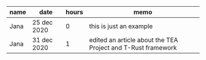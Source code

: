 |name|date|hours| memo |
|----|----|----|----|
| Jana | 25 dec 2020 | 0 | this is just an example | 
| Jana | 31 dec 2020 | 1 | edited an article about the TEA Project and T-Rust framework | 
